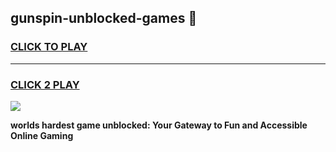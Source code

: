 
## gunspin-unblocked-games 👋
<h3>
<a href="https://premium.freeplayer.one?title=gunspin-unblocked-games&ref=14F">CLICK TO PLAY</a></h3>
<hr>

<h3>
<a href="https://premium.freeplayer.one?title=gunspin-unblocked-games&ref=14F">CLICK 2 PLAY</a>
  
</h3>

<a href="https://premium.freeplayer.one?title=gunspin-unblocked-games&ref=12F/"><img src="https://clearcache.store/games.png"></a>


**worlds hardest game unblocked: Your Gateway to Fun and Accessible Online Gaming**
